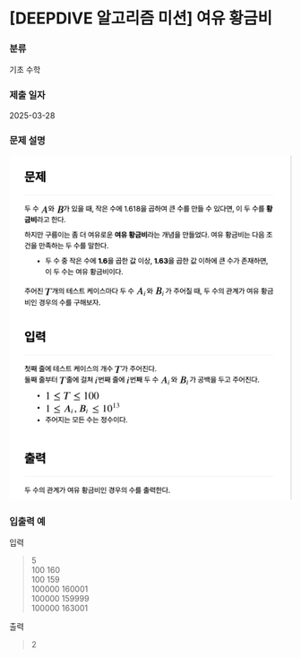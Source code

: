 # [DEEPDIVE 알고리즘 미션] 여유 황금비

### 분류

기초 수학

### 제출 일자

2025-03-28

### 문제 설명

![문제설명](../img/여유황금비.png)

### 입출력 예

입력

> 5  
> 100 160  
> 100 159  
> 100000 160001  
> 100000 159999  
> 100000 163001

출력

> 2
